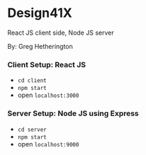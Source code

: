 # Design41X
React JS client side, Node JS server

By: Greg Hetherington

### Client Setup: React JS
- `cd client`
- `npm start` 
- open `localhost:3000`

### Server Setup: Node JS using Express
- `cd server`
- `npm start` 
- open `localhost:9000`
